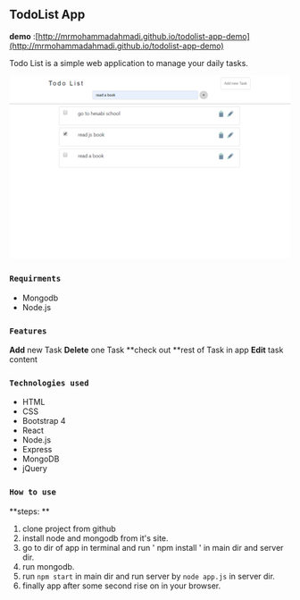 ## TodoList App

**demo** :[http://mrmohammadahmadi.github.io/todolist-app-demo](http://mrmohammadahmadi.github.io/todolist-app-demo)

Todo List is a simple web application to manage your daily tasks.

![](https://raw.githubusercontent.com/MrMohammadAhmadi/todo-app/master/app-screenshot2.png)

### `Requirments`

- Mongodb
- Node.js

### `Features`

**Add** new Task
**Delete** one Task
**check out **rest of Task in app
**Edit** task content

### `Technologies used`

- HTML
- CSS
- Bootstrap 4
- React
- Node.js
- Express
- MongoDB
- jQuery

### `How to use`

**steps: **

1. clone project from github
2. install node and mongodb from it's site.
3. go to dir of app in terminal and run ' npm install ' in main dir and server dir.
4. run mongodb.
5. run `npm start` in main dir and run server by `node app.js` in server dir.
6. finally app after some second rise on in your browser.
